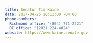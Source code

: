```yaml
---
title: Senator Tim Kaine
date: 2017-04-25 10:11:00 -04:00
phone-numbers:
  Richmond office: "(804) 771-2221"
  DC office: "(202) 224-4024"
website: https://www.kaine.senate.gov
---
```


